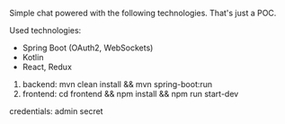 Simple chat powered with the following technologies. That's just a POC.

Used technologies:
- Spring Boot (OAuth2, WebSockets)
- Kotlin
- React, Redux

1. backend: mvn clean install && mvn spring-boot:run
2. frontend: cd  frontend && npm install && npm run start-dev

credentials: admin secret
